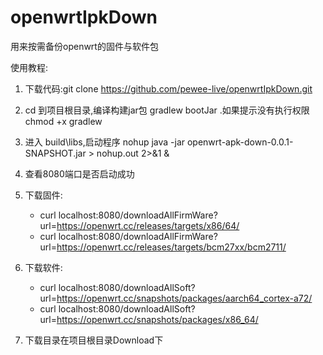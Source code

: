 # openwrtIpkDown

用来按需备份openwrt的固件与软件包

使用教程:

1. 下载代码:git clone https://github.com/pewee-live/openwrtIpkDown.git

2. cd 到项目根目录,编译构建jar包   gradlew bootJar  .如果提示没有执行权限 chmod +x gradlew

3. 进入 build\libs,启动程序  nohup java -jar openwrt-apk-down-0.0.1-SNAPSHOT.jar > nohup.out 2>&1 &

4. 查看8080端口是否启动成功

5. 下载固件: 
    * curl localhost:8080/downloadAllFirmWare?url=https://openwrt.cc/releases/targets/x86/64/  
    * curl localhost:8080/downloadAllFirmWare?url=https://openwrt.cc/releases/targets/bcm27xx/bcm2711/

6. 下载软件: 
    * curl localhost:8080/downloadAllSoft?url=https://openwrt.cc/snapshots/packages/aarch64_cortex-a72/  
    * curl localhost:8080/downloadAllSoft?url=https://openwrt.cc/snapshots/packages/x86_64/ 

7. 下载目录在项目根目录Download下

